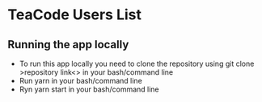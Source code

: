 # TeaCode Users List

## Running the app locally

- To run this app locally you need to clone the repository using git clone >repository link<> in your bash/command line
- Run yarn in your bash/command line
- Ryn yarn start in your bash/command line
